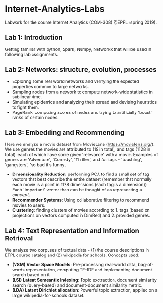 # Internet-Analytics-Labs
Labwork for the course Internet Analytics (COM-308) @EPFL (spring 2019).

## Lab 1: Introduction
Getting familiar with python, Spark, Numpy, Networkx that will be used in following lab assignments.

## Lab 2: Networks: structure, evolution, processes
* Exploring some real world networks and verifying the expected properties common to large networks.
* Sampling nodes from a network to compute network-wide statistics in sublinear time.
* Simulating epidemics and analyzing their spread and devising heuristics to fight them.
* PageRank: computing scores of nodes and trying to artificially 'boost' ranks of certain nodes.

## Lab 3: Embedding and Recommending
Here we analyze a movie dataset from MovieLens (https://movielens.org/). We use genres the movies are attributed to (19 in total), and tags (1128 in total), each of which have some given 'relevance' with a movie. Examples of genres are 'Adventure', 'Comedy', 'Thriller', and for tags - 'touching', 'gangsters', 'so bad it's funny'.
* **Dimensionality Reduction**: performing PCA to find a small set of tag vectors that best describe the entire dataset (remember that normally each movie is a point in 1128 dimensions (each tag is a dimension)). Each 'important' vector then can be thought of as representing a *concept*.
* **Recommender Systems**: Using collaborative filtering to recommend movies to users.
* **Clustering**: finding clusters of movies according to 1. tags (based on projections on vectors computed in DimRed) and 2. provided genres.

## Lab 4: Text Representation and Information Retrieval
We analyze two corpuses of textual data - (1) the course descriptions in EFPL course catalog and (2) wikipedia for schools. Concepts used:
* **(VSM) Vector Space Models**: Pre-processing real-world data, bag-of-words representation, computing TF-IDF and implementing document search based on it.
* **(LSI) Latent Semeantix Indexing**: Topic exctraction, document similarity search (query-based) and document-document similarity metric.
* **(LDA) Latent Dirichlet allocation**: Powerful topic extraction, applied on a large wikipedia-for-schools dataset.
